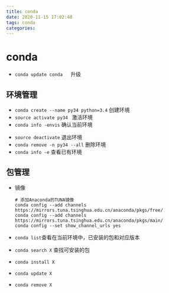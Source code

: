 ```yaml
---
title: conda
date: 2020-11-15 17:02:48
tags: conda
categories:
---
```


# conda

+ `conda update conda   `升级

## 环境管理

+ `conda create --name py34 python=3.4`   创建环境
+ `source activate py34 ` 激活环境
+ `conda info -envis` 确认当前环境

<!--more-->

+ `source deactivate`   退出环境
+ `conda remove -n py34 --all` 删除环境
+ `conda info -e` 查看已有环境

## 包管理

+ 镜像

  ```
  # 添加Anaconda的TUNA镜像
  conda config --add channels https://mirrors.tuna.tsinghua.edu.cn/anaconda/pkgs/free/
  conda config --add channels https://mirrors.tuna.tsinghua.edu.cn/anaconda/pkgs/main/
  conda config --set show_channel_urls yes
  ```

  

+ `conda list`查看在当前环境中，已安装的包和对应版本

+ `conda search X`	 查找可安装的包

+ `conda install X`

+ `conda update X`

+ `conda remove X`

 